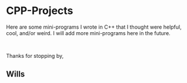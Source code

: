 # CPP-Projects

<p> Here are some mini-programs I wrote in C++ that I thought were helpful, cool, and/or weird. I will add more mini-programs here in the future. </p>

<br />

Thanks for stopping by,
## Wills
